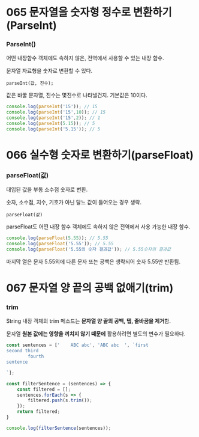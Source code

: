 # 065 문자열을 숫자형 정수로 변환하기(ParseInt)

### ParseInt()

어떤 내장함수 객체에도 속하지 않은, 전역에서 사용할 수 있는 내장 함수.

문자열 자료형을 숫자로 변환할 수 있다.

```
parseInt(값, 진수);
```

값은 바꿀 문자열, 진수는 몇진수로 나타낼건지. 기본값은 10이다.

```javascript
console.log(parseInt('15')); // 15
console.log(parseInt('15',10)); // 15
console.log(parseInt('15',2)); // 1
console.log(parseInt(5.15)); // 5
console.log(parseInt('5.15')); // 5
```



# 066 실수형 숫자로 변환하기(parseFloat)

### parseFloat(값)

대입된 값을 부동 소수점 숫자로 변환.

숫자, 소수점, 지수, 기호가 아닌 달느 값이 들어오는 경우 생략.

```
parseFloat(값)
```

parseFloat도 어떤 내장 함수 객체에도 속하지 않은 전역에서 사용 가능한 내장 함수.

```javascript
console.log(parseFloat(5.55)); // 5.55
console.log(parseFloat('5.55')); // 5.55
console.log(parseFloat('5.55의 숫자 결과값')); // 5.55숫자의 결과값
```

마지막 열은 문자 5.55외에 다른 문자 또는 공백은 생략되어 숫자 5.55만 반환됨.



# 067 문자열 양 끝의 공백 없애기(trim)

### trim

String 내장 객체의 trim 메소드는 **문자열 양 끝의 공백, 탭, 줄바꿈을 제거**함.

문자열 **원본 값에는 영향을 끼치지 않기 때문에** 활용하려면 별도의 변수가 필요하다.

```javascript
const sentences = ['    ABC abc', 'ABC abc  ', `first
second third
        fourth
sentence

`];

const filterSentence = (sentences) => {
    const filtered = [];
    sentences.forEach(s => {
        filtered.push(s.trim());
    });
    return filtered;
}

console.log(filterSentence(sentences));
```

